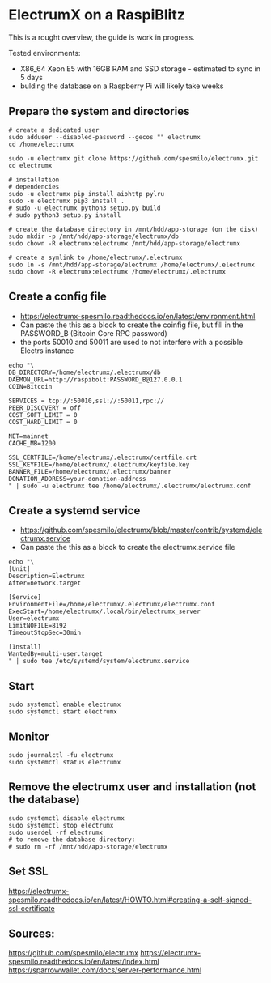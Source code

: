 # ElectrumX on a RaspiBlitz

This is a rought overview, the guide is work in progress.

Tested environments:
  * X86_64 Xeon E5 with 16GB RAM and SSD storage - estimated to sync in 5 days
  * bulding the database on a Raspberry Pi will likely take weeks

## Prepare the system and directories
```
# create a dedicated user
sudo adduser --disabled-password --gecos "" electrumx
cd /home/electrumx

sudo -u electrumx git clone https://github.com/spesmilo/electrumx.git
cd electrumx

# installation
# dependencies
sudo -u electrumx pip install aiohttp pylru
sudo -u electrumx pip3 install .
# sudo -u electrumx python3 setup.py build
# sudo python3 setup.py install

# create the database directory in /mnt/hdd/app-storage (on the disk)
sudo mkdir -p /mnt/hdd/app-storage/electrumx/db
sudo chown -R electrumx:electrumx /mnt/hdd/app-storage/electrumx

# create a symlink to /home/electrumx/.electrumx
sudo ln -s /mnt/hdd/app-storage/electrumx /home/electrumx/.electrumx
sudo chown -R electrumx:electrumx /home/electrumx/.electrumx

```

## Create a config file  
* https://electrumx-spesmilo.readthedocs.io/en/latest/environment.html
* Can paste the this as a block to create the coinfig file, but fill in the PASSWORD_B (Bitcoin Core RPC password)
* the ports 50010 and 50011 are used to not interfere with a possible Electrs instance
```
echo "\
DB_DIRECTORY=/home/electrumx/.electrumx/db
DAEMON_URL=http://raspibolt:PASSWORD_B@127.0.0.1
COIN=Bitcoin

SERVICES = tcp://:50010,ssl://:50011,rpc://
PEER_DISCOVERY = off
COST_SOFT_LIMIT = 0
COST_HARD_LIMIT = 0

NET=mainnet
CACHE_MB=1200

SSL_CERTFILE=/home/electrumx/.electrumx/certfile.crt
SSL_KEYFILE=/home/electrumx/.electrumx/keyfile.key
BANNER_FILE=/home/electrumx/.electrumx/banner
DONATION_ADDRESS=your-donation-address
" | sudo -u electrumx tee /home/electrumx/.electrumx/electrumx.conf
```

## Create a systemd service  
* https://github.com/spesmilo/electrumx/blob/master/contrib/systemd/electrumx.service
* Can paste the this as a block to create the electrumx.service file
```
echo "\
[Unit]
Description=Electrumx
After=network.target

[Service]
EnvironmentFile=/home/electrumx/.electrumx/electrumx.conf
ExecStart=/home/electrumx/.local/bin/electrumx_server
User=electrumx
LimitNOFILE=8192
TimeoutStopSec=30min

[Install]
WantedBy=multi-user.target
" | sudo tee /etc/systemd/system/electrumx.service
```

## Start
```
sudo systemctl enable electrumx
sudo systemctl start electrumx
```

## Monitor
```
sudo journalctl -fu electrumx
sudo systemctl status electrumx
```

## Remove the electrumx user and installation (not the database)
```
sudo systemctl disable electrumx
sudo systemctl stop electrumx
sudo userdel -rf electrumx
# to remove the database directory:
# sudo rm -rf /mnt/hdd/app-storage/electrumx
```

## Set SSL  
https://electrumx-spesmilo.readthedocs.io/en/latest/HOWTO.html#creating-a-self-signed-ssl-certificate


## Sources:
https://github.com/spesmilo/electrumx
https://electrumx-spesmilo.readthedocs.io/en/latest/index.html
https://sparrowwallet.com/docs/server-performance.html